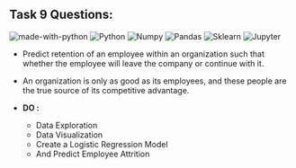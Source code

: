 ## Task 9 Questions:
![made-with-python](https://img.shields.io/badge/Made%20with-Python-1f425f.svg)
![Python](https://img.shields.io/badge/-Python-3776AB?logo=Python&logoColor=white)
![Numpy](https://img.shields.io/badge/Numpy-777BB4?logo=numpy&logoColor=white)
![Pandas](https://img.shields.io/badge/Pandas-2C2D72?logo=pandas&logoColor=white)
![Sklearn](https://img.shields.io/badge/scikit_learn-F7931E?logo=scikit-learn&logoColor=white)
![Jupyter](https://img.shields.io/badge/Jupyterlab-F37626?logo=Jupyter&logoColor=white)

- Predict retention of an employee within an organization such that whether the employee will leave the company or continue with it.
- An organization is only as good as its employees, and these people are the true source of its competitive advantage. 

- **DO :**   
  - Data Exploration 
  - Data Visualization 
  - Create a Logistic Regression Model 
  - And Predict Employee Attrition
